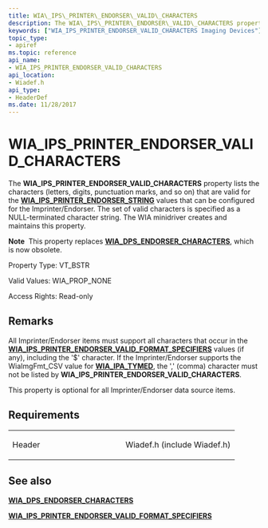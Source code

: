 ```yaml
---
title: WIA\_IPS\_PRINTER\_ENDORSER\_VALID\_CHARACTERS
description: The WIA\_IPS\_PRINTER\_ENDORSER\_VALID\_CHARACTERS property lists the characters (letters, digits, punctuation marks, and so on) that are valid for the WIA\_IPS\_PRINTER\_ENDORSER\_STRING values that can be configured for the Imprinter/Endorser.
keywords: ["WIA_IPS_PRINTER_ENDORSER_VALID_CHARACTERS Imaging Devices"]
topic_type:
- apiref
ms.topic: reference
api_name:
- WIA_IPS_PRINTER_ENDORSER_VALID_CHARACTERS
api_location:
- Wiadef.h
api_type:
- HeaderDef
ms.date: 11/28/2017
---
```


# WIA\_IPS\_PRINTER\_ENDORSER\_VALID\_CHARACTERS


The **WIA\_IPS\_PRINTER\_ENDORSER\_VALID\_CHARACTERS** property lists the characters (letters, digits, punctuation marks, and so on) that are valid for the [**WIA\_IPS\_PRINTER\_ENDORSER\_STRING**](wia-ips-printer-endorser-string.md) values that can be configured for the Imprinter/Endorser. The set of valid characters is specified as a NULL-terminated character string. The WIA minidriver creates and maintains this property.




**Note**  This property replaces [**WIA\_DPS\_ENDORSER\_CHARACTERS**](wia-dps-endorser-characters.md), which is now obsolete.

 

Property Type: VT\_BSTR

Valid Values: WIA\_PROP\_NONE

Access Rights: Read-only

## Remarks

All Imprinter/Endorser items must support all characters that occur in the [**WIA\_IPS\_PRINTER\_ENDORSER\_VALID\_FORMAT\_SPECIFIERS**](wia-ips-printer-endorser-valid-format-specifiers.md) values (if any), including the '$' character. If the Imprinter/Endorser supports the WiaImgFmt\_CSV value for [**WIA\_IPA\_TYMED**](wia-ipa-tymed.md), the ',' (comma) character must not be listed by **WIA\_IPS\_PRINTER\_ENDORSER\_VALID\_CHARACTERS**.

This property is optional for all Imprinter/Endorser data source items.

## Requirements

<table>
<colgroup>
<col width="50%" />
<col width="50%" />
</colgroup>
<tbody>
<tr class="odd">
<td><p>Header</p></td>
<td>Wiadef.h (include Wiadef.h)</td>
</tr>
</tbody>
</table>

## See also


[**WIA\_DPS\_ENDORSER\_CHARACTERS**](wia-dps-endorser-characters.md)

[**WIA\_IPS\_PRINTER\_ENDORSER\_VALID\_FORMAT\_SPECIFIERS**](wia-ips-printer-endorser-valid-format-specifiers.md)

 

 






